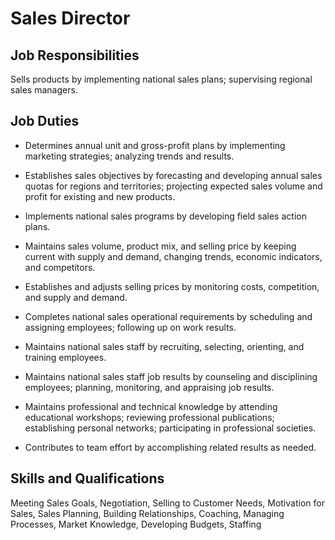 # Sales Director

## Job Responsibilities

Sells products by implementing national sales plans; supervising regional sales managers.

## Job Duties

* Determines annual unit and gross-profit plans by implementing marketing strategies; analyzing trends and results.

* Establishes sales objectives by forecasting and developing annual sales quotas for regions and territories; projecting expected sales volume and profit for existing and new products.

* Implements national sales programs by developing field sales action plans.

* Maintains sales volume, product mix, and selling price by keeping current with supply and demand, changing trends, economic indicators, and competitors.

* Establishes and adjusts selling prices by monitoring costs, competition, and supply and demand.

* Completes national sales operational requirements by scheduling and assigning employees; following up on work results.

* Maintains national sales staff by recruiting, selecting, orienting, and training employees.

* Maintains national sales staff job results by counseling and disciplining employees; planning, monitoring, and appraising job results.

* Maintains professional and technical knowledge by attending educational workshops; reviewing professional publications; establishing personal networks; participating in professional societies.

* Contributes to team effort by accomplishing related results as needed.

## Skills and Qualifications

Meeting Sales Goals, Negotiation, Selling to Customer Needs, Motivation for Sales, Sales Planning, Building Relationships, Coaching, Managing Processes, Market Knowledge, Developing Budgets, Staffing

